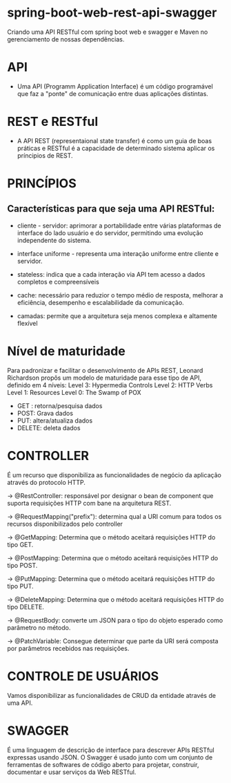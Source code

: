 # spring-boot-web-rest-api-swagger
Criando uma API RESTful com spring boot web e swagger e Maven no gerenciamento de nossas dependências.

# API
* Uma API (Programm Application Interface) é um código programável que faz a "ponte" de comunicação entre duas aplicações distintas.

# REST e RESTful
* A API REST (representaional state transfer) é como um guia de boas práticas e RESTful é a capacidade de determinado sistema aplicar os príncipios de REST.

# PRINCÍPIOS
## Características para que seja uma API RESTful:
* cliente - servidor: aprimorar a portabilidade entre várias plataformas de interface do lado usuário e do servidor, permitindo uma evolução independente do sistema.

* interface uniforme - representa uma interação uniforme entre cliente e servidor.

* stateless: indica que a cada interação via API tem acesso a dados completos e compreensíveis

* cache: necessário para reduzior o tempo médio de resposta, melhorar a eficiência, desempenho e escalabilidade da comunicação.

* camadas: permite que a arquitetura seja menos complexa e altamente flexível

# Nível de maturidade
Para padronizar e facilitar o desenvolvimento de APIs REST, Leonard Richardson propôs um modelo de maturidade para esse tipo de API, definido em 4 níveis:
Level 3: Hypermedia Controls
Level 2: HTTP Verbs
Level 1: Resources
Level 0: The Swamp of POX

* GET : retorna/pesquisa dados
* POST: Grava dados
* PUT: altera/atualiza dados
* DELETE: deleta dados

# CONTROLLER
É um recurso que disponibiliza as funcionalidades de negócio da aplicação através do protocolo HTTP. 

-> @RestController: responsável por designar o bean de component que suporta requisições HTTP com bane na arquitetura REST.

-> @RequestMapping("prefix"): determina qual a URI comum para todos os recursos disponibilizados pelo controller

-> @GetMapping: Determina que o método aceitará requisições HTTP do tipo GET.

-> @PostMapping: Determina que o método aceitará requisições HTTP do tipo POST.

-> @PutMapping: Determina que o método aceitará requisições HTTP do tipo PUT.

-> @DeleteMapping: Determina que o método aceitará requisições HTTP do tipo DELETE.

-> @RequestBody: converte um JSON para o tipo do objeto esperado como parâmetro no método.

-> @PatchVariable: Consegue determinar que parte da URI será composta por parâmetros recebidos nas requisições.

# CONTROLE DE USUÁRIOS
Vamos disponibilizar as funcionalidades de CRUD da entidade através de uma API.

# SWAGGER
É uma linguagem de descrição de interface para descrever APIs RESTful expressas usando JSON. O Swagger é usado junto com um conjunto de ferramentas de softwares de código aberto para projetar, construir, documentar e usar serviços da Web RESTful.
